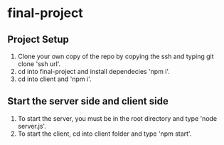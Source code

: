 # final-project

## Project Setup

1. Clone your own copy of the repo by copying the ssh and typing git clone 'ssh url'.
2. cd into final-project and install dependecies 'npm i'.
3. cd into client and 'npm i'.

## Start the server side and client side

1. To start the server, you must be in the root directory and type 'node server.js'.
2. To start the client, cd into client folder and type 'npm start'.
